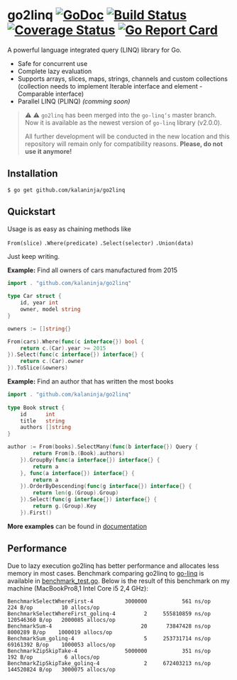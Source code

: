 # go2linq [![GoDoc](https://godoc.org/github.com/kalaninja/go2linq?status.svg)](https://godoc.org/github.com/kalaninja/go2linq) [![Build Status](https://travis-ci.org/kalaninja/go2linq.svg?branch=master)](https://travis-ci.org/kalaninja/go2linq) [![Coverage Status](https://coveralls.io/repos/github/kalaninja/go2linq/badge.svg?branch=master)](https://coveralls.io/github/kalaninja/go2linq?branch=master) [![Go Report Card](https://goreportcard.com/badge/github.com/kalaninja/go2linq)](https://goreportcard.com/report/github.com/kalaninja/go2linq)
A powerful language integrated query (LINQ) library for Go.
* Safe for concurrent use
* Complete lazy evaluation
* Supports arrays, slices, maps, strings, channels and
custom collections (collection needs to implement Iterable interface
and element - Comparable interface)
* Parallel LINQ (PLINQ) *(comming soon)*

> :warning: :warning: `go2linq` has been merged into the `go-linq‘s` master branch.
> Now it is available as the newest version of `go-linq` library (v2.0.0).
>
> All further development will be conducted in the new location and this repository will remain only for compatibility reasons.
> **Please, do not use it anymore!**

## Installation

    $ go get github.com/kalaninja/go2linq

## Quickstart

Usage is as easy as chaining methods like

`From(slice)` `.Where(predicate)` `.Select(selector)` `.Union(data)` 

Just keep writing.

**Example:** Find all owners of cars manufactured from 2015
```go
import . "github.com/kalaninja/go2linq"
	
type Car struct {
    id, year int
    owner, model string
}

owners := []string{}

From(cars).Where(func(c interface{}) bool {
	return c.(Car).year >= 2015
}).Select(func(c interface{}) interface{} {
	return c.(Car).owner
}).ToSlice(&owners)
```

**Example:** Find an author that has written the most books
```go
import . "github.com/kalaninja/go2linq"
	
type Book struct {
	id      int
	title   string
	authors []string
}

author := From(books).SelectMany(func(b interface{}) Query {
		return From(b.(Book).authors)
	}).GroupBy(func(a interface{}) interface{} {
		return a
	}, func(a interface{}) interface{} {
		return a
	}).OrderByDescending(func(g interface{}) interface{} {
		return len(g.(Group).Group)
	}).Select(func(g interface{}) interface{} {
		return g.(Group).Key
	}).First()
```

**More examples** can be found in [documentation](https://godoc.org/github.com/kalaninja/go2linq)

## Performance

Due to lazy execution go2linq has better performance and allocates less memory
in most cases. Benchmark comparing go2linq to
[go-linq](https://github.com/ahmetalpbalkan/go-linq) is available in
[benchmark_test.go](https://github.com/kalaninja/go2linq/blob/master/benchmark_test.go).
Below is the result of this benchmark on my machine (MacBookPro8,1 Intel Core i5 2,4 GHz):
```
BenchmarkSelectWhereFirst-4       	 3000000	       561 ns/op	     224 B/op	      10 allocs/op
BenchmarkSelectWhereFirst_golinq-4	       2	 555810859 ns/op	120546360 B/op	 2000085 allocs/op
BenchmarkSum-4                    	      20	  73847428 ns/op	 8000289 B/op	 1000019 allocs/op
BenchmarkSum_golinq-4             	       5	 253731714 ns/op	69161392 B/op	 1000053 allocs/op
BenchmarkZipSkipTake-4            	 5000000	       351 ns/op	     192 B/op	       6 allocs/op
BenchmarkZipSkipTake_golinq-4     	       2	 672403213 ns/op	144520824 B/op	 3000075 allocs/op
```
